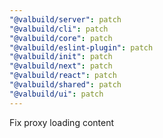 ```yaml
---
"@valbuild/server": patch
"@valbuild/cli": patch
"@valbuild/core": patch
"@valbuild/eslint-plugin": patch
"@valbuild/init": patch
"@valbuild/next": patch
"@valbuild/react": patch
"@valbuild/shared": patch
"@valbuild/ui": patch
---
```


Fix proxy loading content
